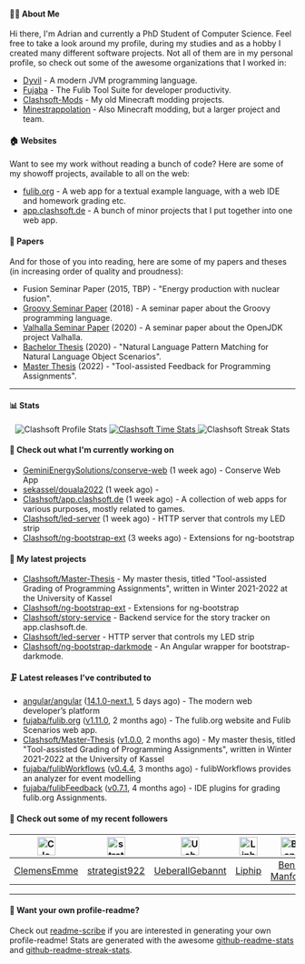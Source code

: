 #### 👨‍💻 About Me

Hi there, I'm Adrian and currently a PhD Student of Computer Science.
Feel free to take a look around my profile, during my studies and as a hobby I created many different software projects.
Not all of them are in my personal profile, so check out some of the awesome organizations that I worked in:

- [Dyvil](https://github.com/Dyvil) - A modern JVM programming language.
- [Fujaba](https://github.com/fujaba) - The Fulib Tool Suite for developer productivity.
- [Clashsoft-Mods](https://github.com/Clashsoft-Mods) - My old Minecraft modding projects.
- [Minestrappolation](https://github.com/MinestrapTeam) - Also Minecraft modding, but a larger project and team.

#### 🏠 Websites

Want to see my work without reading a bunch of code?
Here are some of my showoff projects, available to all on the web:

- [fulib.org](https://www.fulib.org) - A web app for a textual example language, with a web IDE and homework grading etc.
- [app.clashsoft.de](https://app.clashsoft.de) - A bunch of minor projects that I put together into one web app.

#### 📄 Papers

And for those of you into reading, here are some of my papers and theses (in increasing order of quality and proudness):

- Fusion Seminar Paper (2015, TBP) - "Energy production with nuclear fusion".
- [Groovy Seminar Paper](https://github.com/Clashsoft/Seminar-Groovy) (2018) - A seminar paper about the Groovy programming language.
- [Valhalla Seminar Paper](https://github.com/Clashsoft/Seminar-Valhalla) (2020) - A seminar paper about the OpenJDK project Valhalla.
- [Bachelor Thesis](https://github.com/Clashsoft/Bachelor-Thesis) (2020) - "Natural Language Pattern Matching for Natural Language Object Scenarios".
- [Master Thesis](https://github.com/Clashsoft/Master-Thesis) (2022) - "Tool-assisted Feedback for Programming Assignments".

---

#### 📊 Stats

<div align=center>
  <img src="https://github-readme-stats.vercel.app/api?username=Clashsoft&show_icons=true&theme=dark&count_private=true&icon_color=0075ff&include_all_commits=true" alt="Clashsoft Profile Stats">

    

  <a href="https://wakatime.com/@Clashsoft">
    <img src="https://github-readme-stats.vercel.app/api/wakatime?username=Clashsoft&theme=dark&layout=compact&langs_count=10" alt="Clashsoft Time Stats">
  </a>

  <img src="http://github-readme-streak-stats.herokuapp.com?user=Clashsoft&theme=dark" alt="Clashsoft Streak Stats">
</div>

#### 👷‍ Check out what I'm currently working on

- [GeminiEnergySolutions/conserve-web](https://github.com/GeminiEnergySolutions/conserve-web) (1 week ago) - Conserve Web App
- [sekassel/douala2022](https://github.com/sekassel/douala2022) (1 week ago) - 
- [Clashsoft/app.clashsoft.de](https://github.com/Clashsoft/app.clashsoft.de) (1 week ago) - A collection of web apps for various purposes, mostly related to games.
- [Clashsoft/led-server](https://github.com/Clashsoft/led-server) (1 week ago) - HTTP server that controls my LED strip
- [Clashsoft/ng-bootstrap-ext](https://github.com/Clashsoft/ng-bootstrap-ext) (3 weeks ago) - Extensions for ng-bootstrap

#### 🌱 My latest projects

- [Clashsoft/Master-Thesis](https://github.com/Clashsoft/Master-Thesis) - My master thesis, titled &#34;Tool-assisted Grading of Programming Assignments&#34;, written in Winter 2021-2022 at the University of Kassel
- [Clashsoft/ng-bootstrap-ext](https://github.com/Clashsoft/ng-bootstrap-ext) - Extensions for ng-bootstrap
- [Clashsoft/story-service](https://github.com/Clashsoft/story-service) - Backend service for the story tracker on app.clashsoft.de.
- [Clashsoft/led-server](https://github.com/Clashsoft/led-server) - HTTP server that controls my LED strip
- [Clashsoft/ng-bootstrap-darkmode](https://github.com/Clashsoft/ng-bootstrap-darkmode) - An Angular wrapper for bootstrap-darkmode.

#### 🗜 Latest releases I've contributed to

- [angular/angular](https://github.com/angular/angular) ([14.1.0-next.1](https://github.com/angular/angular/releases/tag/14.1.0-next.1), 5 days ago) - The modern web developer’s platform
- [fujaba/fulib.org](https://github.com/fujaba/fulib.org) ([v1.11.0](https://github.com/fujaba/fulib.org/releases/tag/v1.11.0), 2 months ago) - The fulib.org website and Fulib Scenarios web app.
- [Clashsoft/Master-Thesis](https://github.com/Clashsoft/Master-Thesis) ([v1.0.0](https://github.com/Clashsoft/Master-Thesis/releases/tag/v1.0.0), 2 months ago) - My master thesis, titled &#34;Tool-assisted Grading of Programming Assignments&#34;, written in Winter 2021-2022 at the University of Kassel
- [fujaba/fulibWorkflows](https://github.com/fujaba/fulibWorkflows) ([v0.4.4](https://github.com/fujaba/fulibWorkflows/releases/tag/v0.4.4), 3 months ago) - fulibWorkflows provides an analyzer for event modelling
- [fujaba/fulibFeedback](https://github.com/fujaba/fulibFeedback) ([v0.7.1](https://github.com/fujaba/fulibFeedback/releases/tag/v0.7.1), 4 months ago) - IDE plugins for grading fulib.org Assignments.

#### 🚶 Check out some of my recent followers

| [<img src="https://github.com/ClemensEmme.png?size=128" alt="ClemensEmme Profile Avatar" width="32">](https://github.com/ClemensEmme)| [<img src="https://github.com/strategist922.png?size=128" alt="strategist922 Profile Avatar" width="32">](https://github.com/strategist922)| [<img src="https://github.com/UeberallGebannt.png?size=128" alt="UeberallGebannt Profile Avatar" width="32">](https://github.com/UeberallGebannt)| [<img src="https://github.com/Liphip.png?size=128" alt="Liphip Profile Avatar" width="32">](https://github.com/Liphip)| [<img src="https://github.com/Ben-Manfouo.png?size=128" alt="Ben-Manfouo Profile Avatar" width="32">](https://github.com/Ben-Manfouo)|
|:---:|:---:|:---:|:---:|:---:|
| [ClemensEmme](https://github.com/ClemensEmme)| [strategist922](https://github.com/strategist922)| [UeberallGebannt](https://github.com/UeberallGebannt)| [Liphip](https://github.com/Liphip)| [Ben-Manfouo](https://github.com/Ben-Manfouo)|

---

#### 📇 Want your own profile-readme?
Check out [readme-scribe](https://github.com/muesli/readme-scribe) if you are interested in generating your own profile-readme!
Stats are generated with the awesome [github-readme-stats](https://github.com/anuraghazra/github-readme-stats) and [github-readme-streak-stats](https://github.com/DenverCoder1/github-readme-streak-stats).
